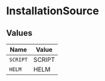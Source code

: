 # InstallationSource


## Values

| Name     | Value    |
| -------- | -------- |
| `SCRIPT` | SCRIPT   |
| `HELM`   | HELM     |